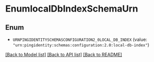 # EnumlocalDbIndexSchemaUrn

## Enum


* `URNPINGIDENTITYSCHEMASCONFIGURATION2_0LOCAL_DB_INDEX` (value: `"urn:pingidentity:schemas:configuration:2.0:local-db-index"`)


[[Back to Model list]](../README.md#documentation-for-models) [[Back to API list]](../README.md#documentation-for-api-endpoints) [[Back to README]](../README.md)


